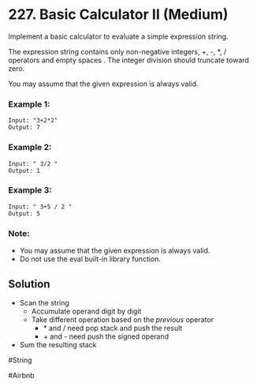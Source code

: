 # 227. Basic Calculator II (Medium)

Implement a basic calculator to evaluate a simple expression string.

The expression string contains only non-negative integers, +, -, \*, / operators and empty spaces . The integer division should truncate toward zero.

You may assume that the given expression is always valid.

### Example 1:

```
Input: "3+2*2"
Output: 7
```

### Example 2:

```
Input: " 3/2 "
Output: 1
```

### Example 3:

```
Input: " 3+5 / 2 "
Output: 5
```

### Note:

- You may assume that the given expression is always valid.
- Do not use the eval built-in library function.

## Solution

- Scan the string
  - Accumulate operand digit by digit
  - Take different operation based on the _previous_ operator
    - \* and / need pop stack and push the result
    - \+ and - need push the signed operand
- Sum the resulting stack

#String

#Airbnb
